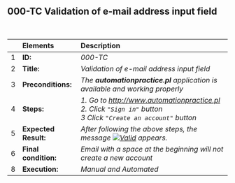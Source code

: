##  000-TC Validation of e-mail address input field

<br>

|     | Elements             | Description                                  |
| :-- | :------------------- | :---------------------------------------------------------------------------------------- |
| 1   | **ID:**              | _000-TC_                                                                                  |
| 2   | **Title:**           | _Validation of e-mail address input field_                                                |
| 3   | **Preconditions:**   | _The **automationpractice.pl** application is available and working properly_            |
| 4   | **Steps:**           | _1. Go to http://www.automationpractice.pl <br> 2. Click `"Sign in"` button <br> 3 Click `"Create an account"` button_ |
| 5   | **Expected Result:** | _After following the above steps, the message [![Valid](https://img.shields.io/badge/Invalid%20email%20address.-f3515c)](#) appears._        |
| 6   | **Final condition:** | _Email with a space at the beginning will not create a new account_                       |
| 8   | **Execution:**       | _Manual and Automated_                                                                    |
